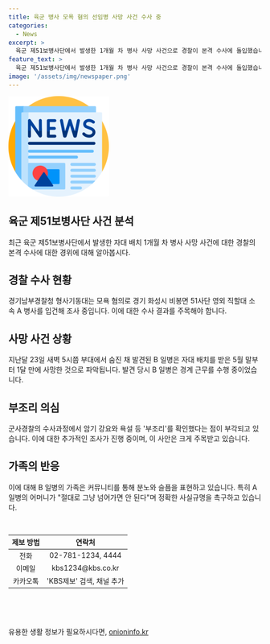 ```yaml
---
title: 육군 병사 모욕 혐의 선임병 사망 사건 수사 중
categories:
  - News
excerpt: >
  육군 제51보병사단에서 발생한 1개월 차 병사 사망 사건으로 경찰이 본격 수사에 돌입했습니다. 경기 경찰청 형사기동대는 모욕 혐의로 A 병사를 입건해 조사 중이며, 죽은 B 일병의 선임으로서 영향 여부를 수사 중입니다. B 일병은 부대에서 숨진 채 발견되었고, 암기강요와 욕설 등 부조리를 확인하며 군사경찰이 수사 중입니다. 사건 관련 가족은 철저한 밝혀지기를 요구하고 있습니다.
feature_text: >
  육군 제51보병사단에서 발생한 1개월 차 병사 사망 사건으로 경찰이 본격 수사에 돌입했습니다. 경기 경찰청 형사기동대는 모욕 혐의로 A 병사를 입건해 조사 중이며, 죽은 B 일병의 선임으로서 영향 여부를 수사 중입니다. B 일병은 부대에서 숨진 채 발견되었고, 암기강요와 욕설 등 부조리를 확인하며 군사경찰이 수사 중입니다. 사건 관련 가족은 철저한 밝혀지기를 요구하고 있습니다.
image: '/assets/img/newspaper.png'
---
```


<p><img src="/assets/img/newspaper.png" alt="kimp 속보" /></p>

<h2 data-ke-size="size26">육군 제51보병사단 사건 분석</h2>

<p data-ke-size="size16">최근 육군 제51보병사단에서 발생한 자대 배치 1개월 차 병사 사망 사건에 대한 경찰의 본격 수사에 대한 경위에 대해 알아봅시다.</p>

<h2 data-ke-size="size24">경찰 수사 현황</h2>

<p data-ke-size="size16">경기남부경찰청 형사기동대는 모욕 혐의로 경기 화성시 비봉면 51사단 영외 직할대 소속 A 병사를 입건해 조사 중입니다. 이에 대한 수사 결과를 주목해야 합니다.</p>

<h2 data-ke-size="size24">사망 사건 상황</h2>

<p data-ke-size="size16">지난달 23일 새벽 5시쯤 부대에서 숨진 채 발견된 B 일병은 자대 배치를 받은 5월 말부터 1달 만에 사망한 것으로 파악됩니다. 발견 당시 B 일병은 경계 근무를 수행 중이었습니다.  </p>

<h2 data-ke-size="size24">부조리 의심</h2>

<p data-ke-size="size16">군사경찰의 수사과정에서 암기 강요와 욕설 등 '부조리'를 확인했다는 점이 부각되고 있습니다. 이에 대한 추가적인 조사가 진행 중이며, 이 사안은 크게 주목받고 있습니다.</p>

<h2 data-ke-size="size24">가족의 반응</h2>

<p data-ke-size="size16">이에 대해 B 일병의 가족은 커뮤니티를 통해 분노와 슬픔을 표현하고 있습니다. 특히 A 일병의 어머니가 "절대로 그냥 넘어가면 안 된다"며 정확한 사실규명을 촉구하고 있습니다.</p>

<p data-ke-size="size16">&nbsp;</p>

<table>
<thead>
<tr>
<th style="text-align: center;">제보 방법</th>
<th style="text-align: center;">연락처</th>
</tr>
</thead>
<tbody>
<tr>
<td style="text-align: center;">전화</td>
<td style="text-align: center;">02-781-1234, 4444</td>
</tr>
<tr>
<td style="text-align: center;">이메일</td>
<td style="text-align: center;">kbs1234@kbs.co.kr</td>
</tr>
<tr>
<td style="text-align: center;">카카오톡</td>
<td style="text-align: center;">'KBS제보' 검색, 채널 추가</td>
</tr>
</tbody>
</table>

<p data-ke-size="size16">&nbsp;</p>

<p data-ke-size="size16">&nbsp;</p>
유용한 생활 정보가 필요하시다면, <a href="https://onioninfo.kr" rel="dofollow">onioninfo.kr</a>


